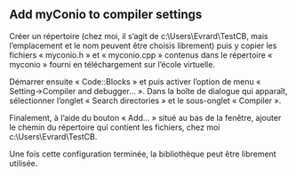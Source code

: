 ## Add myConio to compiler settings

Créer un répertoire (chez moi, il s’agit de c:\Users\Evrard\TestCB, mais l’emplacement et le nom peuvent être choisis librement) puis y copier les fichiers « myconio.h » et «  myconio.cpp » contenus dans le répertoire « myconio » fourni en téléchargement sur l’école virtuelle.

Démarrer ensuite « Code::Blocks » et puis activer l’option de menu « Setting->Compiler  and debugger… ». Dans la boîte de dialogue qui apparaît, sélectionner l’onglet « Search directories » et le sous-onglet « Compiler ».
  

Finalement, à l’aide du bouton « Add… » situé au bas de la fenêtre, ajouter le chemin du répertoire qui contient les fichiers, chez moi c:\Users\Evrard\TestCB.

Une fois cette configuration terminée, la bibliothèque peut être librement utilisée.
